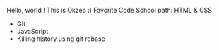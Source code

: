 Hello, world ! This is Okzea :)
Favorite Code School path: HTML & CSS


* Git
* JavaScript
* Killing history using git rebase
